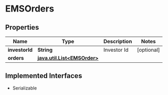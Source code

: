 

# EMSOrders


## Properties

Name | Type | Description | Notes
------------ | ------------- | ------------- | -------------
**investorId** | **String** | Investor Id |  [optional]
**orders** | [**java.util.List&lt;EMSOrder&gt;**](EMSOrder.md) |  | 


## Implemented Interfaces

* Serializable


